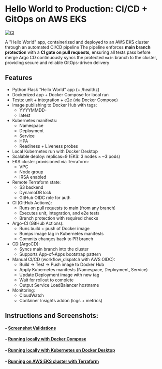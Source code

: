 # Hello World to Production: CI/CD + GitOps on AWS EKS
[![CI](https://github.com/s1natex/devops-cicd-demo/actions/workflows/Argo-CI-CD.yml/badge.svg?branch=main)](https://github.com/s1natex/devops-cicd-demo/actions/workflows/Argo-CI-CD.yml)

A "Hello World" app, containerized and deployed to an AWS EKS cluster through an automated CI/CD pipeline
The pipeline enforces **main branch protection** with a **CI gate on pull requests**, ensuring all tests pass before merge
Argo CD continuously syncs the protected `main` branch to the cluster, providing secure and reliable GitOps-driven delivery

## Features
- Python Flask “Hello World” app (+ /healthz)
- Dockerized app + Docker Compose for local run
- Tests: unit + integration + e2e (via Docker Compose)
- Image publishing to Docker Hub with tags:
  - YYYYMMDD-<shortSHA>
  - latest
- Kubernetes manifests:
  - Namespace
  - Deployment
  - Service
  - HPA
  - Readiness + Liveness probes
- Local Kubernetes run with Docker Desktop
- Scalable deploy: replicas=9 (EKS: 3 nodes × ~3 pods)
- EKS cluster provisioned via Terraform:
  - VPC
  - Node group
  - IRSA enabled
- Remote Terraform state:
  - S3 backend
  - DynamoDB lock
  - GitHub OIDC role for auth
- CI (GitHub Actions):
  - Runs on pull requests to main (from any branch)
  - Executes unit, integration, and e2e tests
  - Branch protection with required checks
- Argo-CI (GitHub Actions):
  - Runs build + push of Docker image
  - Bumps image tag in Kubernetes manifests
  - Commits changes back to PR branch
- CD (ArgoCD):
  - Syncs main branch into the cluster
  - Supports App-of-Apps bootstrap pattern
- Manual CI/CD (workflow_dispatch with AWS OIDC):
  - Build → Test → Push image to Docker Hub
  - Apply Kubernetes manifests (Namespace, Deployment, Service)
  - Update Deployment image with new tag
  - Wait for rollout to complete
  - Output Service LoadBalancer hostname
- Monitoring:
  - CloudWatch
  - Container Insights addon (logs + metrics)

## Instructions and Screenshots:
#### - [Screenshot Validations](./docs/ScreenshotValidation.md)
#### - [Running locally with Docker Compose](./docs/dockercompose.md)
#### - [Running locally with Kubernetes on Docker Desktop](./docs/localcluster.md)
#### - [Running on AWS EKS cluster with Terraform](./docs/ekscluster.md)
